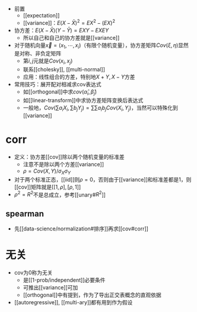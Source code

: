 - 前置
  - [[expectation]]
  - [[variance]]：$E(X-\bar X)^2=EX^2-(EX)^2$
- 协方差：$E(X-\bar X)(Y-\bar Y) = EXY-EXEY$
  - 所以自己和自己的协方差就是[[variance]]
- 对于随机向量$\vec x = (x_1,\cdots, x_i)$（有限个随机变量），协方差矩阵$Cov(\xi,\eta)$显然是对称、非负定矩阵
  - 第$i,j$元就是$Cov(x_i,x_j)$
  - 联系[[cholesky]], [[multi-normal]]
  - 应用：线性组合的方差，特别地$X+Y, X-Y$方差
- 常用技巧：展开配对相减求cov表达式
  - 如[[orthogonal]]中求$cov(\hat \alpha_i,\hat\beta_j)$
  - 如[[linear-transform]]中求协方差矩阵变换后表达式
  - 一般地，$Cov(\sum a_iX_i, \sum b_jY_j)=\sum\sum a_ib_jCov(X_i,Y_j)$，当然可以特殊化到[[variance]]
# corr
- 定义：协方差[[cov]]除以两个随机变量的标准差
  - 注意不是除以两个方差[[variance]]
  - $\rho = Cov(X,Y)/\sigma_X\sigma_Y$
- 对于两个标准正态，[[iid]]则$\rho=0$，否则由于[[variance]]和标准差都是1，则[[cov]]矩阵就是$[[1,\rho],[\rho,1]]$
- $\rho^2=R^2$不是总成立，参考[[unary#$R^2$]]
## spearman
- 先[[data-science/normalization#排序]]再求[[cov#corr]]
# 无关
- cov为0称为无关
  - 是[[1-prob/independent]]必要条件
  - 可推出[[variance]]可加
  - [[orthogonal]]中有提到，作为了导出正交表概念的直观依据
- [[autoregressive]], [[multi-ary]]都有用到作为假设